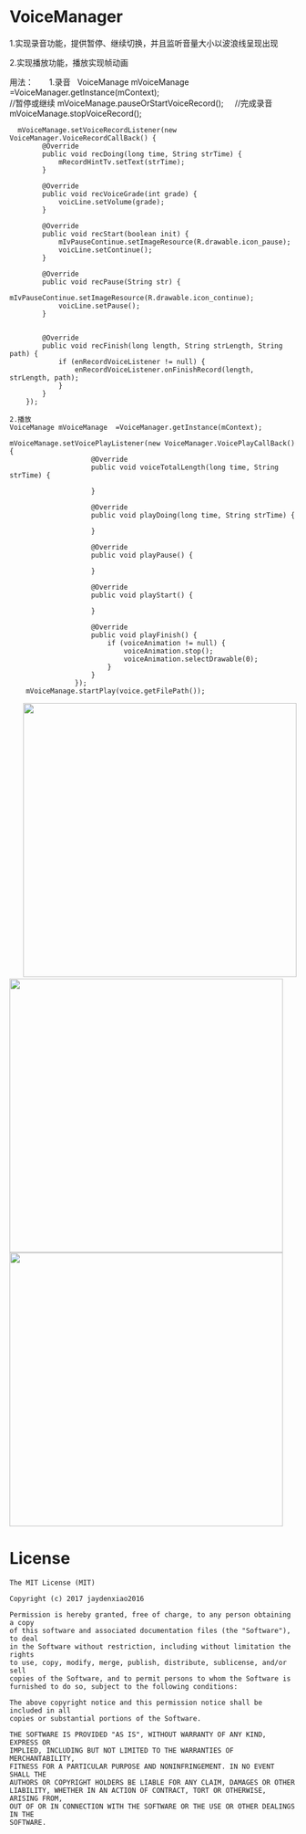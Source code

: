 VoiceManager
============
1.实现录音功能，提供暂停、继续切换，并且监听音量大小以波浪线呈现出现

2.实现播放功能，播放实现帧动画

用法：  
      1.录音  
      VoiceManage mVoiceManage  =VoiceManager.getInstance(mContext);
      
      //暂停或继续
      mVoiceManage.pauseOrStartVoiceRecord();
     
     //完成录音
      mVoiceManage.stopVoiceRecord();
      
      mVoiceManage.setVoiceRecordListener(new VoiceManager.VoiceRecordCallBack() {
            @Override
            public void recDoing(long time, String strTime) {
                mRecordHintTv.setText(strTime);
            }

            @Override
            public void recVoiceGrade(int grade) {
                voicLine.setVolume(grade);
            }

            @Override
            public void recStart(boolean init) {
                mIvPauseContinue.setImageResource(R.drawable.icon_pause);
                voicLine.setContinue();
            }

            @Override
            public void recPause(String str) {
                mIvPauseContinue.setImageResource(R.drawable.icon_continue);
                voicLine.setPause();
            }


            @Override
            public void recFinish(long length, String strLength, String path) {
                if (enRecordVoiceListener != null) {
                    enRecordVoiceListener.onFinishRecord(length, strLength, path);
                }
            }
        });
	
	2.播放
	VoiceManage mVoiceManage  =VoiceManager.getInstance(mContext);
	
	mVoiceManage.setVoicePlayListener(new VoiceManager.VoicePlayCallBack() {
                        @Override
                        public void voiceTotalLength(long time, String strTime) {

                        }

                        @Override
                        public void playDoing(long time, String strTime) {

                        }

                        @Override
                        public void playPause() {

                        }

                        @Override
                        public void playStart() {

                        }

                        @Override
                        public void playFinish() {
                            if (voiceAnimation != null) {
                                voiceAnimation.stop();
                                voiceAnimation.selectDrawable(0);
                            }
                        }
                    });
        mVoiceManage.startPlay(voice.getFilePath());
      
<img src="https://github.com/jaydenxiao2016/VoiceManager/blob/master/art/Screenshot_2017-03-21-17-28-01.png" width=480 />
<img src="https://github.com/jaydenxiao2016/VoiceManager/blob/master/art/Screenshot_2017-03-21-17-28-05.png" width=480 />
<img src="https://github.com/jaydenxiao2016/VoiceManager/blob/master/art/Screenshot_2017-03-21-17-28-26.png" width=480 />

License
=======

    The MIT License (MIT)

	Copyright (c) 2017 jaydenxiao2016

	Permission is hereby granted, free of charge, to any person obtaining a copy
	of this software and associated documentation files (the "Software"), to deal
	in the Software without restriction, including without limitation the rights
	to use, copy, modify, merge, publish, distribute, sublicense, and/or sell
	copies of the Software, and to permit persons to whom the Software is
	furnished to do so, subject to the following conditions:

	The above copyright notice and this permission notice shall be included in all
	copies or substantial portions of the Software.

	THE SOFTWARE IS PROVIDED "AS IS", WITHOUT WARRANTY OF ANY KIND, EXPRESS OR
	IMPLIED, INCLUDING BUT NOT LIMITED TO THE WARRANTIES OF MERCHANTABILITY,
	FITNESS FOR A PARTICULAR PURPOSE AND NONINFRINGEMENT. IN NO EVENT SHALL THE
	AUTHORS OR COPYRIGHT HOLDERS BE LIABLE FOR ANY CLAIM, DAMAGES OR OTHER
	LIABILITY, WHETHER IN AN ACTION OF CONTRACT, TORT OR OTHERWISE, ARISING FROM,
	OUT OF OR IN CONNECTION WITH THE SOFTWARE OR THE USE OR OTHER DEALINGS IN THE
	SOFTWARE.
